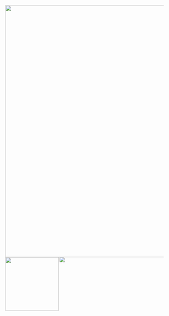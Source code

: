 <a href="https://github.com/ryo-ma/github-profile-trophy">
  <img width=800 src="https://github-profile-trophy.vercel.app/?username=taurthil&count_private=true&column=8&theme=nord&no-frame=true"/>
</a>
<div>
  <img height="170" align="left" src="https://github-readme-stats.vercel.app/api?username=taurthil&count_private=true&include_all_commits=true&theme=nord" />
  <img src="https://github-readme-stats.vercel.app/api/top-langs/?username=taurthil&layout=compact&theme=nord" />
</div>
